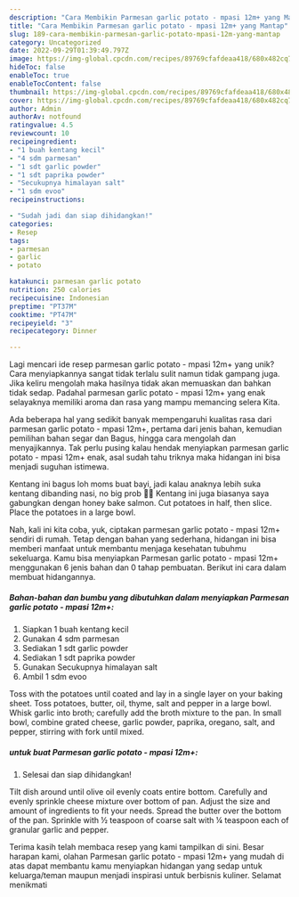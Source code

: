 ```yaml
---
description: "Cara Membikin Parmesan garlic potato - mpasi 12m+ yang Mantap"
title: "Cara Membikin Parmesan garlic potato - mpasi 12m+ yang Mantap"
slug: 189-cara-membikin-parmesan-garlic-potato-mpasi-12m-yang-mantap
category: Uncategorized
date: 2022-09-29T01:39:49.797Z
image: https://img-global.cpcdn.com/recipes/89769cfafdeaa418/680x482cq70/parmesan-garlic-potato-mpasi-12m-foto-resep-utama.jpg
hideToc: false
enableToc: true
enableTocContent: false
thumbnail: https://img-global.cpcdn.com/recipes/89769cfafdeaa418/680x482cq70/parmesan-garlic-potato-mpasi-12m-foto-resep-utama.jpg
cover: https://img-global.cpcdn.com/recipes/89769cfafdeaa418/680x482cq70/parmesan-garlic-potato-mpasi-12m-foto-resep-utama.jpg
author: Admin
authorAv: notfound
ratingvalue: 4.5
reviewcount: 10
recipeingredient:
- "1 buah kentang kecil"
- "4 sdm parmesan"
- "1 sdt garlic powder"
- "1 sdt paprika powder"
- "Secukupnya himalayan salt"
- "1 sdm evoo"
recipeinstructions:

- "Sudah jadi dan siap dihidangkan!"
categories:
- Resep
tags:
- parmesan
- garlic
- potato

katakunci: parmesan garlic potato 
nutrition: 250 calories
recipecuisine: Indonesian
preptime: "PT37M"
cooktime: "PT47M"
recipeyield: "3"
recipecategory: Dinner

---
```





Lagi mencari ide resep parmesan garlic potato - mpasi 12m+ yang unik? Cara menyiapkannya sangat tidak terlalu sulit namun tidak gampang juga. Jika keliru mengolah maka hasilnya tidak akan memuaskan dan bahkan tidak sedap. Padahal parmesan garlic potato - mpasi 12m+ yang enak selayaknya memiliki aroma dan rasa yang mampu memancing selera Kita.





Ada beberapa hal yang sedikit banyak mempengaruhi kualitas rasa dari parmesan garlic potato - mpasi 12m+, pertama dari jenis bahan, kemudian pemilihan bahan segar dan Bagus, hingga cara mengolah dan menyajikannya. Tak perlu pusing kalau hendak menyiapkan parmesan garlic potato - mpasi 12m+ enak,      asal sudah tahu triknya maka hidangan ini bisa menjadi suguhan istimewa.














Kentang ini bagus loh moms buat bayi, jadi kalau anaknya lebih suka kentang dibanding nasi, no big prob 💪🏻 Kentang ini juga biasanya saya gabungkan dengan honey bake salmon. Cut potatoes in half, then slice. Place the potatoes in a large bowl.






Nah, kali ini kita coba, yuk, ciptakan parmesan garlic potato - mpasi 12m+ sendiri di rumah. Tetap dengan bahan yang sederhana, hidangan ini bisa memberi manfaat untuk membantu menjaga kesehatan tubuhmu sekeluarga. Kamu bisa menyiapkan Parmesan garlic potato - mpasi 12m+ menggunakan 6 jenis bahan dan 0 tahap pembuatan. Berikut ini cara dalam membuat hidangannya.

<!--inarticleads1-->

##### Bahan-bahan dan bumbu yang dibutuhkan dalam menyiapkan Parmesan garlic potato - mpasi 12m+:

1. Siapkan 1 buah kentang kecil
1. Gunakan 4 sdm parmesan
1. Sediakan 1 sdt garlic powder
1. Sediakan 1 sdt paprika powder
1. Gunakan Secukupnya himalayan salt
1. Ambil 1 sdm evoo


Toss with the potatoes until coated and lay in a single layer on your baking sheet. Toss potatoes, butter, oil, thyme, salt and pepper in a large bowl. Whisk garlic into broth; carefully add the broth mixture to the pan. In small bowl, combine grated cheese, garlic powder, paprika, oregano, salt, and pepper, stirring with fork until mixed. 

<!--inarticleads2-->

#####  untuk buat Parmesan garlic potato - mpasi 12m+:


1. Selesai dan siap dihidangkan!

Tilt dish around until olive oil evenly coats entire bottom. Carefully and evenly sprinkle cheese mixture over bottom of pan. Adjust the size and amount of ingredients to fit your needs. Spread the butter over the bottom of the pan. Sprinkle with ½ teaspoon of coarse salt with ¼ teaspoon each of granular garlic and pepper. 

Terima kasih telah membaca resep yang kami tampilkan di sini. Besar harapan kami, olahan Parmesan garlic potato - mpasi 12m+ yang mudah di atas dapat membantu kamu menyiapkan hidangan yang sedap untuk keluarga/teman maupun menjadi inspirasi untuk berbisnis kuliner. Selamat menikmati
